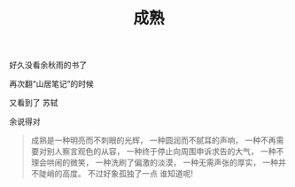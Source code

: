 ﻿---
layout: post
title: 成熟
categories: [history]
tags: [sotry]
---


好久没看余秋雨的书了

再次翻“山居笔记”的时候

又看到了 苏轼

余说得对

>成熟是一种明亮而不刺眼的光辉，
>一种圆润而不腻耳的声响，
>一种不再需要对别人察言观色的从容，
>一种终于停止向周围申诉求告的大气，
>一种不理会哄闹的微笑，
>一种洗刷了偏激的淡漠，
>一种无需声张的厚实，
>一种并不陡峭的高度。  不过好象孤独了一点 谁知道呢!
